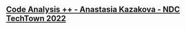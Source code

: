 ## [Code Analysis ++ - Anastasia Kazakova - NDC TechTown 2022](https://www.youtube.com/watch?v=Icg248MNt2Q)


